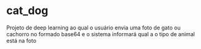 # cat_dog
Projeto de deep learning ao qual o usuário envia uma foto de gato ou cachorro no formado base64 e o sistema informará qual a o tipo de animal está na foto

